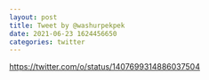 ```yaml
--- 
layout: post 
title: Tweet by @washurpekpek 
date: 2021-06-23 1624456650 
categories: twitter 
--- 
```

https://twitter.com/o/status/1407699314886037504
